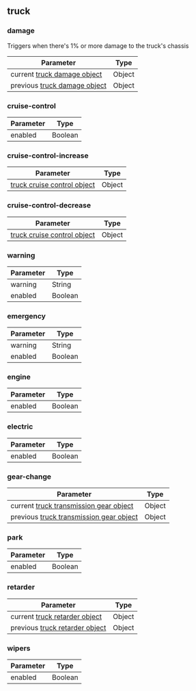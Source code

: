 ## truck

### damage

Triggers when there's 1% or more damage to the truck's chassis

| Parameter                                           | Type     |
| ----------------------------------------------------| -------- |
| current [truck damage object](data.md#truckdamage)  | Object  |
| previous [truck damage object](data.md#truckdamage) | Object  |


### cruise-control

| Parameter | Type     |
| ----------| -------- |
| enabled   | Boolean  |

### cruise-control-increase

| Parameter                                                 | Type   |
| ----------------------------------------------------------| ------ |
| [truck cruise control object](data.md#truckcruisecontrol) | Object |

### cruise-control-decrease

| Parameter                                                 | Type   |
| ----------------------------------------------------------| ------ |
| [truck cruise control object](data.md#truckcruisecontrol) | Object |

### warning

| Parameter | Type     |
| ----------| -------- |
| warning   | String   |
| enabled   | Boolean  |

### emergency

| Parameter | Type     |
| ----------| -------- |
| warning   | String   |
| enabled   | Boolean  |

### engine

| Parameter | Type     |
| ----------| -------- |
| enabled   | Boolean  |

### electric

| Parameter | Type     |
| ----------| -------- |
| enabled   | Boolean  |

### gear-change

| Parameter                                                                | Type   |
| -------------------------------------------------------------------------| ------ |
| current [truck transmission gear object](data.md#trucktransmissiongear)  | Object |
| previous [truck transmission gear object](data.md#trucktransmissiongear) | Object |

### park

| Parameter | Type     |
| ----------| -------- |
| enabled   | Boolean  |

### retarder

| Parameter                                                     | Type   |
| --------------------------------------------------------------| ------ |
| current [truck retarder object](data.md#truckbrakesretarder)  | Object |
| previous [truck retarder object](data.md#truckbrakesretarder) | Object |

### wipers

| Parameter | Type     |
| ----------| -------- |
| enabled   | Boolean  |
